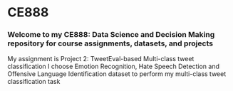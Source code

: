 # CE888
### Welcome to my CE888: Data Science and Decision Making repository for course assignments, datasets, and projects 
My assignment is Project 2: TweetEval-based Multi-class tweet classification
I choose Emotion Recognition, Hate Speech Detection and Offensive Language Identification dataset to perform my multi-class tweet classification task
